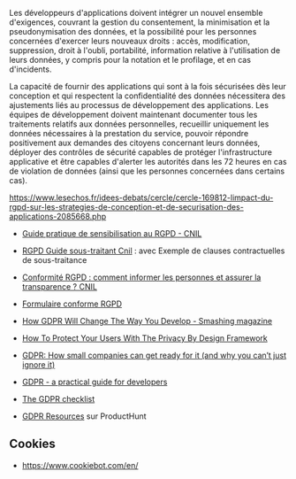 Les développeurs d'applications doivent intégrer un nouvel ensemble d'exigences, couvrant la gestion du consentement, la minimisation et la pseudonymisation des données, et la possibilité pour les personnes concernées d'exercer leurs nouveaux droits : accès, modification, suppression, droit à l'oubli, portabilité, information relative à l'utilisation de leurs données, y compris pour la notation et le profilage, et en cas d'incidents.

La capacité de fournir des applications qui sont à la fois sécurisées dès leur conception et qui respectent la confidentialité des données nécessitera des ajustements liés au processus de développement des applications. Les équipes de développement doivent maintenant documenter tous les traitements relatifs aux données personnelles, recueillir uniquement les données nécessaires à la prestation du service, pouvoir répondre positivement aux demandes des citoyens concernant leurs données, déployer des contrôles de sécurité capables de protéger l'infrastructure applicative et être capables d'alerter les autorités dans les 72 heures en cas de violation de données (ainsi que les personnes concernées dans certains cas).

https://www.lesechos.fr/idees-debats/cercle/cercle-169812-limpact-du-rgpd-sur-les-strategies-de-conception-et-de-securisation-des-applications-2085668.php

- [Guide pratique de sensibilisation au RGPD - CNIL](https://www.cnil.fr/sites/default/files/atoms/files/bpi-cnil-guide-rgpd-tpe-pme.pdf)
- [RGPD Guide sous-traitant Cnil](https://www.cnil.fr/sites/default/files/atoms/files/rgpd-guide_sous-traitant-cnil.pdf) : avec Exemple de clauses contractuelles de sous-traitance
- [Conformité RGPD : comment informer les personnes et assurer la transparence ? CNIL](https://www.cnil.fr/fr/conformite-rgpd-information-des-personnes-et-transparence)
- [Formulaire conforme RGPD](https://www.getlandy.com/formulaire-conforme-rgpd/)
- [How GDPR Will Change The Way You Develop - Smashing magazine](https://www.smashingmagazine.com/2018/02/gdpr-for-web-developers/)
- [How To Protect Your Users With The Privacy By Design Framework](https://www.smashingmagazine.com/2017/07/privacy-by-design-framework/)
- [GDPR: How small companies can get ready for it (and why you can’t just ignore it)](https://postmarkapp.com/blog/gdpr-get-ready)
- [GDPR - a practical guide for developers](https://techblog.bozho.net/gdpr-practical-guide-developers/)

- [The GDPR checklist](https://gdprchecklist.io/)
- [GDPR Resources](https://www.producthunt.com/e/gdpr-resources) sur ProductHunt


## Cookies

- https://www.cookiebot.com/en/
